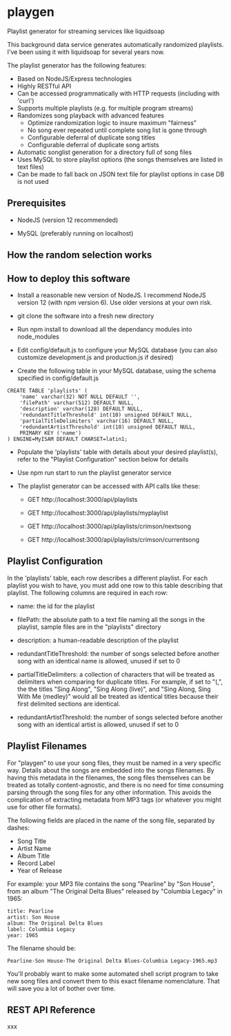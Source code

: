 # playgen
Playlist generator for streaming services like liquidsoap

This background data service generates automatically randomized playlists.  I've been using it with liquidsoap for several years now.
 
The playlist generator has the following features:

* Based on NodeJS/Express technologies
* Highly RESTful API
* Can be accessed programmatically with HTTP requests (including with 'curl')
* Supports multiple playlists (e.g. for multiple program streams)
* Randomizes song playback with advanced features
    * Optimize randomization logic to insure maximum "fairness"
    * No song ever repeated until complete song list is gone through
    * Configurable deferral of duplicate song titles
    * Configurable deferral of duplicate song artists
* Automatic songlist generation for a directory full of song files
* Uses MySQL to store playlist options (the songs themselves are listed in text files)
* Can be made to fall back on JSON text file for playlist options in case DB is not used

## **Prerequisites**

* NodeJS (version 12 recommended)

* MySQL (preferably running on localhost)

## **How the random selection works**



## **How to deploy this software**

* Install a reasonable new version of NodeJS.  I recommend NodeJS version 12 (with npm version 6).  Use older versions at your own risk.

* git clone the software into a fresh new directory

* Run npm install to download all the dependancy modules into node_modules

* Edit config/default.js to configure your MySQL database (you can also customize development.js and production.js if desired)

* Create the following table in your MySQL database, using the schema specified in config/default.js
```
CREATE TABLE 'playlists' (
    'name' varchar(32) NOT NULL DEFAULT '',
    'filePath' varchar(512) DEFAULT NULL,
    'description' varchar(128) DEFAULT NULL,
    'redundantTitleThreshold' int(10) unsigned DEFAULT NULL,
    'partialTitleDelimiters' varchar(16) DEFAULT NULL,
    'redundantArtistThreshold' int(10) unsigned DEFAULT NULL,
    PRIMARY KEY ('name')
) ENGINE=MyISAM DEFAULT CHARSET=latin1;
```
* Populate the 'playlists' table with details about your desired playlist(s), refer to the "Playlist Configuration" section below for details

* Use npm run start to run the playlist generator service

* The playlist generator can be accessed with API calls like these:

	* GET http://localhost:3000/api/playlists

	* GET http://localhost:3000/api/playlists/myplaylist

	* GET http://localhost:3000/api/playlists/crimson/nextsong

	* GET http://localhost:3000/api/playlists/crimson/currentsong

## **Playlist Configuration**

In the 'playlists' table, each row describes a different playlist.  For each playlist you wish to have, you must add one row to this table describing that playlist.  The following columns are required in each row:

* name: the id for the playlist

* filePath: the absolute path to a text file naming all the songs in the playlist, sample files are in the "playlists" directory

* description: a human-readable description of the playlist

* redundantTitleThreshold: the number of songs selected before another song with an identical name is allowed, unused if set to 0

* partialTitleDelimiters: a collection of characters that will be treated as delimiters when comparing for duplicate titles.  For example, if set to "(,", the the titles "Sing Along", "Sing Along (live)", and "Sing Along, Sing With Me (medley)" would all be treated as identical titles because their first delimited sections are identical.

* redundantArtistThreshold: the number of songs selected before another song with an identical artist is allowed, unused if set to 0

## **Playlist Filenames**

For "playgen" to use your song files, they must be named in a very specific way.  Details about the songs are embedded into the songs filenames.  By having this metadata in the filenames, the song files themselves can be treated as totally content-agnostic, and there is no need for time consuming parsing through the song files for any other information.  This avoids the complication of extracting metadata from MP3 tags (or whatever you might use for other file formats).

The following fields are placed in the name of the song file, separated by dashes:

* Song Title
* Artist Name
* Album Title
* Record Label
* Year of Release

For example: your MP3 file contains the song "Pearline" by "Son House", from an album "The Original Delta Blues" released by "Columbia Legacy" in 1965:

	title: Pearline
	artist: Son House
	album: The Original Delta Blues
	label: Columbia Legacy
	year: 1965

The filename should be:
```
Pearline-Son House-The Original Delta Blues-Columbia Legacy-1965.mp3
```
You'll probably want to make some automated shell script program to take new song files and convert them to this exact filename nomenclature.  That will save you a lot of bother over time.

## **REST API Reference**

xxx
